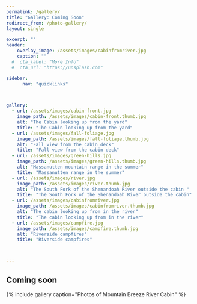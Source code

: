 ```yaml
---
permalink: /gallery/
title: "Gallery: Coming Soon"
redirect_from: /photo-gallery/
layout: single

excerpt: ""
header:
    overlay_image: /assets/images/cabinfromriver.jpg
    caption: ""
  #  cta_label: "More Info"
  #  cta_url: "https://unsplash.com"

sidebar:
      nav: "quicklinks"



gallery:
  - url: /assets/images/cabin-front.jpg
    image_path: /assets/images/cabin-front.thumb.jpg
    alt: "The Cabin looking up from the yard"
    title: "The Cabin looking up from the yard"
  - url: /assets/images/fall-foliage.jpg
    image_path: /assets/images/fall-foliage.thumb.jpg
    alt: "Fall view from the cabin deck"
    title: "Fall view from the cabin deck"
  - url: /assets/images/green-hills.jpg
    image_path: /assets/images/green-hills.thumb.jpg
    alt: "Massanutten mountain range in the summer"
    title: "Massanutten range in the summer"
  - url: /assets/images/river.jpg
    image_path: /assets/images/river.thumb.jpg
    alt: "The South Fork of the Shenandoah River outside the cabin "
    title: "The South Fork of the Shenandoah River outside the cabin"
  - url: /assets/images/cabinfromriver.jpg
    image_path: /assets/images/cabinfromriver.thumb.jpg
    alt: "The cabin looking up from in the river"
    title: "The cabin looking up from in the river"
  - url: /assets/images/campfire.jpg
    image_path: /assets/images/campfire.thumb.jpg
    alt: "Riverside campfires"
    title: "Riverside campfires"



---
```


## Coming soon


{% include gallery caption="Photos of Mountain Breeze River Cabin" %}
